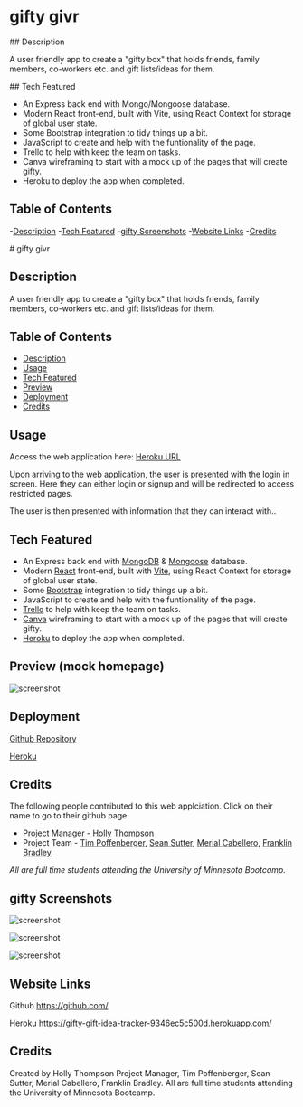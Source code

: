 # gifty givr

<a id="desc">
## Description

A user friendly app to create a "gifty box" that holds friends, family members, co-workers etc. and gift lists/ideas for them. 

<a id="tech">
## Tech Featured

- An Express back end with Mongo/Mongoose database.
- Modern React front-end, built with Vite, using React Context for storage of global user state.
- Some Bootstrap integration to tidy things up a bit.
- JavaScript to create and help with the funtionality of the page.
- Trello to help with keep the team on tasks.
- Canva wireframing to start with a mock up of the pages that will create gifty. 
- Heroku to deploy the app when completed.


## Table of Contents
-[Description](#desc)
-[Tech Featured](#tech)
-[gifty Screenshots](#gs)
-[Website Links](#websitelinks)
-[Credits](#credits)

  <a id="gs"></a># gifty givr

## Description
A user friendly app to create a "gifty box" that holds friends, family members, co-workers etc. and gift lists/ideas for them. 

## Table of Contents
* [Description](#description)
* [Usage](#usage)
* [Tech Featured](#tech)
* [Preview](#preview)
* [Deployment](#deployment)
* [Credits](#credits)

## Usage
Access the web application here: [Heroku URL](https://gifty-gift-idea-tracker-9346ec5c500d.herokuapp.com/)

Upon arriving to the web application, the user is presented with the login in screen. Here they can either login or signup and will be redirected to access restricted pages.

The user is then presented with information that they can interact with..

## Tech Featured
- An Express back end with [MongoDB](https://www.mongodb.com/) & [Mongoose](https://mongoosejs.com/docs/) database.
- Modern [React](https://react.dev/) front-end, built with [Vite](https://vitejs.dev/), using React Context for storage of global user state.
- Some [Bootstrap](https://react-bootstrap.netlify.app/) integration to tidy things up a bit.
- JavaScript to create and help with the funtionality of the page.
- [Trello](https://trello.com/) to help with keep the team on tasks.
- [Canva](https://www.canva.com/) wireframing to start with a mock up of the pages that will create gifty. 
- [Heroku](https://www.heroku.com/) to deploy the app when completed.

## Preview (mock homepage)

![screenshot](https://i.imgur.com/9o0ZoE5.png)

## Deployment

[Github Repository](https://github.com/timpyjoe/Gift-idea-tracker) 

[Heroku](https://gifty-gift-idea-tracker-9346ec5c500d.herokuapp.com/) 

## Credits
The following people contributed to this web applciation. Click on their name to go to their github page

* Project Manager - [Holly Thompson](https://github.com/thompsonholly)
* Project Team - [Tim Poffenberger](https://github.com/timpyjoe), [Sean Sutter](https://github.com/seanwsutter), [Merial Cabellero](https://github.com/Tagapili), [Franklin Bradley](https://github.com/FranklinBrad)

*All are full time students attending the University of Minnesota Bootcamp.*

## gifty Screenshots

![screenshot](./.png)

![screenshot](./.png)

![screenshot](./.png)

<a id="websitelinks"></a>
## Website Links

Github https://github.com/

Heroku https://gifty-gift-idea-tracker-9346ec5c500d.herokuapp.com/ 

<a id="credits"></a>
## Credits

Created by Holly Thompson Project Manager, Tim Poffenberger, Sean Sutter, Merial Cabellero, Franklin Bradley. All are full time students attending the University of Minnesota Bootcamp. 
